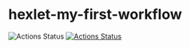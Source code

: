 # hexlet-my-first-workflow
![Actions Status](https://github.com/github/docs/actions/workflows/main.yml/badge.svg)
[![Actions Status](https://github.com/AnisimoffA/python-project-50/workflows/test_workflow/badge.svg)](https://github.com/AnisimoffA/python-project-50/actions)

